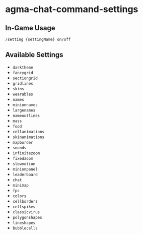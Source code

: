 # agma-chat-command-settings

## In-Game Usage


```
/setting {settingName} on/off
```

## Available Settings

- `darktheme`
- `fancygrid`
- `sectiongrid`
- `gridlines`
- `skins`
- `wearables`
- `names`
- `minionnames`
- `largenames`
- `nameoutlines`
- `mass`
- `food`
- `cellanimations`
- `skinanimations`
- `mapborder`
- `sounds`
- `infinitezoom`
- `fixedzoom`
- `slowmotion`
- `minionpanel`
- `leaderboard`
- `chat`
- `minimap`
- `fps`
- `colors`
- `cellborders`
- `cellspikes`
- `classicvirus`
- `polygonshapes`
- `lineshapes`
- `bubblecells`